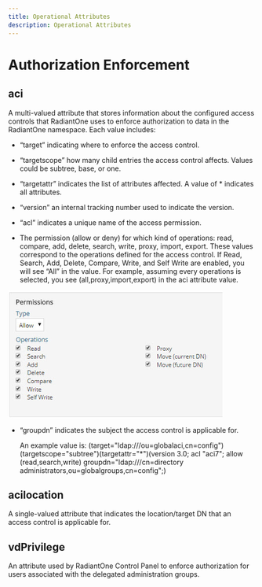 ```yaml
---
title: Operational Attributes
description: Operational Attributes
---
```


# Authorization Enforcement

## aci

A multi-valued attribute that stores information about the configured access controls that RadiantOne uses to enforce authorization to data in the RadiantOne namespace. Each value includes:

-	“target” indicating where to enforce the access control.

-	“targetscope” how many child entries the access control affects. Values could be subtree, base, or one.

-	“targetattr” indicates the list of attributes affected. A value of * indicates all attributes.

-	“version” an internal tracking number used to indicate the version.

-	“acl” indicates a unique name of the access permission.

-	The permission (allow or deny) for which kind of operations: read, compare, add, delete, search, write, proxy, import, export. These values correspond to the operations defined for the access control. If Read, Search, Add, Delete, Compare, Write, and Self Write are enabled, you will see “All” in the value. For example, assuming every operations is selected, you see (all,proxy,import,export) in the aci attribute value.

![An image showing ](Media/Image3.1.jpg)
 
-	“groupdn” indicates the subject the access control is applicable for.

    An example value is: (target="ldap:///ou=globalaci,cn=config")(targetscope="subtree")(targetattr="*")(version 3.0; acl "aci7"; allow (read,search,write) groupdn="ldap:///cn=directory administrators,ou=globalgroups,cn=config";)

## acilocation

A single-valued attribute that indicates the location/target DN that an access control is applicable for.

## vdPrivilege

An attribute used by RadiantOne Control Panel to enforce authorization for users associated with the delegated administration groups.
